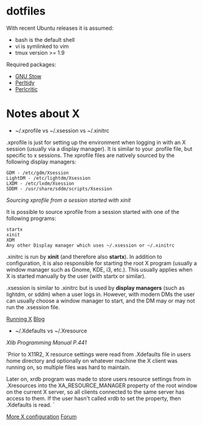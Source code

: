 # dotfiles

With recent Ubuntu releases it is assumed:

- bash is the default shell
- vi is symlinked to vim
- tmux version >= 1.9

Required packages:

- [GNU Stow](https://www.gnu.org/software/stow/manual/stow.html)
- [Perltidy](http://perltidy.sourceforge.net/perltidy.html)
- [Perlcritic](https://metacpan.org/pod/perlcritic)

# Notes about X 

- ~/.xprofile vs ~/.xsession vs ~/.xinitrc

.xprofile is just for setting up the environment when logging in with an X
session (usually via a display manager). It is similar to your .profile file,
but specific to x sessions.
The xprofile files are natively sourced by the following display managers:

    GDM - /etc/gdm/Xsession
    LightDM - /etc/lightdm/Xsession
    LXDM - /etc/lxdm/Xsession
    SDDM - /usr/share/sddm/scripts/Xsession

*Sourcing xprofile from a session started with xinit*

It is possible to source xprofile from a session started with one of the following programs:

    startx
    xinit
    XDM
    Any other Display manager which uses ~/.xsession or ~/.xinitrc

.xinitrc is run by **xinit** (and therefore also **startx**). In addition to
configuration, it is also responsible for starting the root X program (usually
a window manager such as Gnome, KDE, i3, etc.). This usually applies
when X is started manually by the user (with startx or similar).

.xsession is similar to .xinitrc but is used by **display managers** (such as
lightdm, or sddm) when a user logs in. However, with modern DMs the
user can usually choose a window manager to start, and the DM may or may not
run the .xsession file.

[Running X](https://tldp.org/HOWTO/XWindow-User-HOWTO/runningx.html)
[Blog](https://venam.nixers.net/blog/unix/2020/01/27/xconfig.html)

- ~/.Xdefaults vs ~/.Xresource

*Xlib Programming Manual P.441*

`Prior to X11R2, X resource settings were read from .Xdefaults file
in users home directory and optionally on whatever machine the X client
was running on, so multiple files was hard to maintain.

Later on, xrdb program was made to store users resource settings from
in .Xresources into the XA_RESOURCE_MANAGER property of the root window
on the current X server, so all clients connected to the same server has
access to them. If the user hasn't called xrdb to set the property, then
.Xdefaults is read.
`

[More X configuration](https://tldp.org/HOWTO/XWindow-User-HOWTO/moreconfig.html)
[Forum](https://superuser.com/questions/243914/what-is-the-difference-between-xresources-and-xdefaults#243916)

